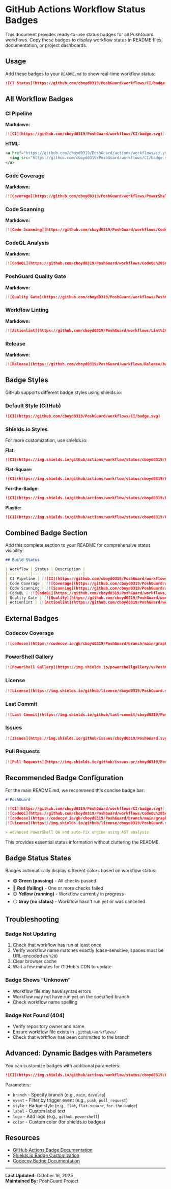 # GitHub Actions Workflow Status Badges

This document provides ready-to-use status badges for all PoshGuard workflows. Copy these badges to display workflow status in README files, documentation, or project dashboards.

## Usage

Add these badges to your `README.md` to show real-time workflow status:

```markdown
![CI Status](https://github.com/cboyd0319/PoshGuard/workflows/CI/badge.svg)
```

## All Workflow Badges

### CI Pipeline

**Markdown:**

```markdown
[![CI](https://github.com/cboyd0319/PoshGuard/workflows/CI/badge.svg)](https://github.com/cboyd0319/PoshGuard/actions/workflows/ci.yml)
```

**HTML:**

```html
<a href="https://github.com/cboyd0319/PoshGuard/actions/workflows/ci.yml">
  <img src="https://github.com/cboyd0319/PoshGuard/workflows/CI/badge.svg" alt="CI Status">
</a>
```

### Code Coverage

**Markdown:**

```markdown
[![Coverage](https://github.com/cboyd0319/PoshGuard/workflows/PowerShell%20Code%20Coverage/badge.svg)](https://github.com/cboyd0319/PoshGuard/actions/workflows/coverage.yml)
```

### Code Scanning

**Markdown:**

```markdown
[![Code Scanning](https://github.com/cboyd0319/PoshGuard/workflows/Code%20Scanning/badge.svg)](https://github.com/cboyd0319/PoshGuard/actions/workflows/code-scanning.yml)
```

### CodeQL Analysis

**Markdown:**

```markdown
[![CodeQL](https://github.com/cboyd0319/PoshGuard/workflows/CodeQL%20Security%20Analysis/badge.svg)](https://github.com/cboyd0319/PoshGuard/actions/workflows/codeql.yml)
```

### PoshGuard Quality Gate

**Markdown:**

```markdown
[![Quality Gate](https://github.com/cboyd0319/PoshGuard/workflows/PoshGuard%20Quality%20Gate/badge.svg)](https://github.com/cboyd0319/PoshGuard/actions/workflows/poshguard-quality-gate.yml)
```

### Workflow Linting

**Markdown:**

```markdown
[![Actionlint](https://github.com/cboyd0319/PoshGuard/workflows/Lint%20GitHub%20Actions%20Workflows/badge.svg)](https://github.com/cboyd0319/PoshGuard/actions/workflows/actionlint.yml)
```

### Release

**Markdown:**

```markdown
[![Release](https://github.com/cboyd0319/PoshGuard/workflows/Release/badge.svg)](https://github.com/cboyd0319/PoshGuard/actions/workflows/release.yml)
```

## Badge Styles

GitHub supports different badge styles using shields.io:

### Default Style (GitHub)

```markdown
![CI](https://github.com/cboyd0319/PoshGuard/workflows/CI/badge.svg)
```

### Shields.io Styles

For more customization, use shields.io:

**Flat:**

```markdown
![CI](https://img.shields.io/github/actions/workflow/status/cboyd0319/PoshGuard/ci.yml?branch=main&style=flat&label=CI)
```

**Flat-Square:**

```markdown
![CI](https://img.shields.io/github/actions/workflow/status/cboyd0319/PoshGuard/ci.yml?branch=main&style=flat-square&label=CI)
```

**For-the-Badge:**

```markdown
![CI](https://img.shields.io/github/actions/workflow/status/cboyd0319/PoshGuard/ci.yml?branch=main&style=for-the-badge&label=CI)
```

**Plastic:**

```markdown
![CI](https://img.shields.io/github/actions/workflow/status/cboyd0319/PoshGuard/ci.yml?branch=main&style=plastic&label=CI)
```

## Combined Badge Section

Add this complete section to your README for comprehensive status visibility:

```markdown
## Build Status

| Workflow | Status | Description |
|----------|--------|-------------|
| CI Pipeline | [![CI](https://github.com/cboyd0319/PoshGuard/workflows/CI/badge.svg)](https://github.com/cboyd0319/PoshGuard/actions/workflows/ci.yml) | Main quality gate |
| Code Coverage | [![Coverage](https://github.com/cboyd0319/PoshGuard/workflows/PowerShell%20Code%20Coverage/badge.svg)](https://github.com/cboyd0319/PoshGuard/actions/workflows/coverage.yml) | Test coverage analysis |
| Code Scanning | [![Scanning](https://github.com/cboyd0319/PoshGuard/workflows/Code%20Scanning/badge.svg)](https://github.com/cboyd0319/PoshGuard/actions/workflows/code-scanning.yml) | Security scanning (SARIF) |
| CodeQL | [![CodeQL](https://github.com/cboyd0319/PoshGuard/workflows/CodeQL%20Security%20Analysis/badge.svg)](https://github.com/cboyd0319/PoshGuard/actions/workflows/codeql.yml) | Advanced security analysis |
| Quality Gate | [![Quality](https://github.com/cboyd0319/PoshGuard/workflows/PoshGuard%20Quality%20Gate/badge.svg)](https://github.com/cboyd0319/PoshGuard/actions/workflows/poshguard-quality-gate.yml) | Dogfooding quality checks |
| Actionlint | [![Actionlint](https://github.com/cboyd0319/PoshGuard/workflows/Lint%20GitHub%20Actions%20Workflows/badge.svg)](https://github.com/cboyd0319/PoshGuard/actions/workflows/actionlint.yml) | Workflow validation |
```

## External Badges

### Codecov Coverage

```markdown
[![codecov](https://codecov.io/gh/cboyd0319/PoshGuard/branch/main/graph/badge.svg)](https://codecov.io/gh/cboyd0319/PoshGuard)
```

### PowerShell Gallery

```markdown
[![PowerShell Gallery](https://img.shields.io/powershellgallery/v/PoshGuard.svg?style=flat-square&label=PowerShell%20Gallery)](https://www.powershellgallery.com/packages/PoshGuard)
```

### License

```markdown
[![License](https://img.shields.io/github/license/cboyd0319/PoshGuard.svg?style=flat-square)](https://github.com/cboyd0319/PoshGuard/blob/main/LICENSE)
```

### Last Commit

```markdown
[![Last Commit](https://img.shields.io/github/last-commit/cboyd0319/PoshGuard.svg?style=flat-square)](https://github.com/cboyd0319/PoshGuard/commits/main)
```

### Issues

```markdown
[![Issues](https://img.shields.io/github/issues/cboyd0319/PoshGuard.svg?style=flat-square)](https://github.com/cboyd0319/PoshGuard/issues)
```

### Pull Requests

```markdown
[![Pull Requests](https://img.shields.io/github/issues-pr/cboyd0319/PoshGuard.svg?style=flat-square)](https://github.com/cboyd0319/PoshGuard/pulls)
```

## Recommended Badge Configuration

For the main README.md, we recommend this concise badge bar:

```markdown
# PoshGuard

[![CI](https://github.com/cboyd0319/PoshGuard/workflows/CI/badge.svg)](https://github.com/cboyd0319/PoshGuard/actions/workflows/ci.yml)
[![CodeQL](https://github.com/cboyd0319/PoshGuard/workflows/CodeQL%20Security%20Analysis/badge.svg)](https://github.com/cboyd0319/PoshGuard/actions/workflows/codeql.yml)
[![codecov](https://codecov.io/gh/cboyd0319/PoshGuard/branch/main/graph/badge.svg)](https://codecov.io/gh/cboyd0319/PoshGuard)
[![License](https://img.shields.io/github/license/cboyd0319/PoshGuard.svg)](LICENSE)

> Advanced PowerShell QA and auto-fix engine using AST analysis
```

This provides essential status information without cluttering the README.

## Badge Status States

Badges automatically display different colors based on workflow status:

- 🟢 **Green (passing)** - All checks passed
- 🔴 **Red (failing)** - One or more checks failed
- 🟡 **Yellow (running)** - Workflow currently in progress
- ⚪ **Gray (no status)** - Workflow hasn't run yet or was cancelled

## Troubleshooting

### Badge Not Updating

1. Check that workflow has run at least once
2. Verify workflow name matches exactly (case-sensitive, spaces must be URL-encoded as `%20`)
3. Clear browser cache
4. Wait a few minutes for GitHub's CDN to update

### Badge Shows "Unknown"

- Workflow file may have syntax errors
- Workflow may not have run yet on the specified branch
- Check workflow name spelling

### Badge Not Found (404)

- Verify repository owner and name
- Ensure workflow file exists in `.github/workflows/`
- Check that workflow has been committed to the branch

## Advanced: Dynamic Badges with Parameters

You can customize badges with additional parameters:

```markdown
![CI](https://img.shields.io/github/actions/workflow/status/cboyd0319/PoshGuard/ci.yml?branch=main&event=push&style=flat-square&label=CI&logo=github)
```

Parameters:

- `branch` - Specify branch (e.g., `main`, `develop`)
- `event` - Filter by trigger event (e.g., `push`, `pull_request`)
- `style` - Badge style (e.g., `flat`, `flat-square`, `for-the-badge`)
- `label` - Custom label text
- `logo` - Add logo (e.g., `github`, `powershell`)
- `color` - Custom color (for shields.io badges)

## Resources

- [GitHub Actions Badge Documentation](https://docs.github.com/en/actions/monitoring-and-troubleshooting-workflows/adding-a-workflow-status-badge)
- [Shields.io Badge Customization](https://shields.io/)
- [Codecov Badge Documentation](https://docs.codecov.com/docs/status-badges)

---

**Last Updated:** October 16, 2025  
**Maintained By:** PoshGuard Project
